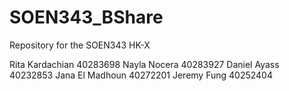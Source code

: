 # SOEN343_BShare
Repository for the SOEN343 HK-X

Rita Kardachian 40283698
Nayla Nocera 40283927
Daniel Ayass 40232853
Jana El Madhoun 40272201
Jeremy Fung 40252404
